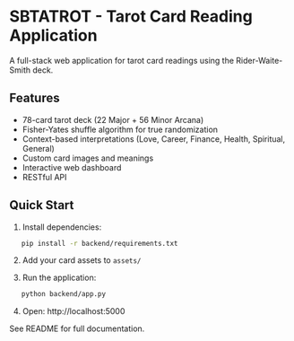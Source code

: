 # SBTATROT - Tarot Card Reading Application

A full-stack web application for tarot card readings using the Rider-Waite-Smith deck.

## Features
- 78-card tarot deck (22 Major + 56 Minor Arcana)
- Fisher-Yates shuffle algorithm for true randomization
- Context-based interpretations (Love, Career, Finance, Health, Spiritual, General)
- Custom card images and meanings
- Interactive web dashboard
- RESTful API

## Quick Start

1. Install dependencies:
```bash
   pip install -r backend/requirements.txt
```

2. Add your card assets to `assets/`

3. Run the application:
```bash
   python backend/app.py
```

4. Open: http://localhost:5000

See README for full documentation.
